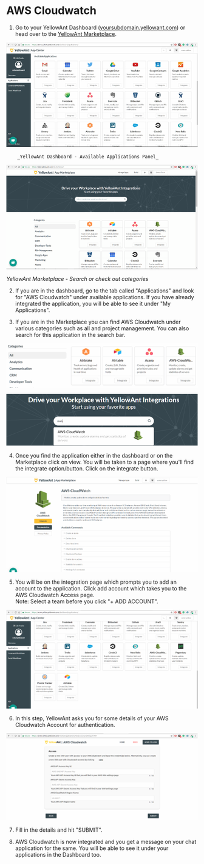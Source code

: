 # AWS Cloudwatch

1. Go to your YellowAnt Dashboard \([yoursubdomain.yellowant.com](https://github.com/yellowanthq/yellowant-help-center/tree/bdad19066023aa6a8b667a1d6f05b72945b49759/yoursubdomain.yellowant.com)\) or head over to the [YellowAnt Marketplace](https://www.yellowant.com/marketplace). 

![](../../.gitbook/assets/image%20%28174%29.png)

        _YellowAnt Dashboard - Available Applications Panel_

![](../../.gitbook/assets/image%20%28184%29.png)

_YellowAnt Marketplace - Search or check out categories_

2. If you are in the dashboard, go to the tab called "Applications" and look for "AWS Cloudwatch" under available applications. If you have already integrated the application, you will be able to see it under "My Applications".

3. If you are in the Marketplace you can find AWS Cloudwatch under various categories such as all and project management. You can also search for this application in the search bar.

![](../../.gitbook/assets/image%20%28241%29.png)

![](../../.gitbook/assets/image%20%28261%29.png)

  
 4. Once you find the application either in the dashboard or on the Marketplace click on view. You will be taken to a page where you'll find the integrate option/button. Click on the integrate button.

![](../../.gitbook/assets/image%20%28182%29.png)

5. You will be on the integration page which prompts you to add an account to the application. Click add account which takes you to the AWS Cloudwatch Access page.  
Note: Select a team before you click "+ ADD ACCOUNT".  


![](../../.gitbook/assets/image%20%2810%29.png)

6. In this step, YellowAnt asks you for some details of your AWS Cloudwatch Account for authentication.  


![](../../.gitbook/assets/image%20%28268%29.png)

7. Fill in the details and hit "SUBMIT".

8. AWS Cloudwatch is now integrated and you get a message on your chat application for the same. You will be able to see it under your applications in the Dashboard too.

